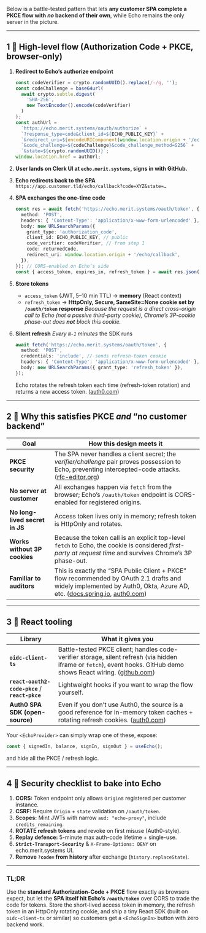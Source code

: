 Below is a battle-tested pattern that lets **any customer SPA complete a PKCE flow with _no_ backend of their own**, while Echo remains the only server in the picture.

---

## 1 ⃣ High-level flow (Authorization Code + PKCE, browser-only)

1. **Redirect to Echo’s authorize endpoint**

   ```ts
   const codeVerifier = crypto.randomUUID().replace(/-/g, '');
   const codeChallenge = base64url(
     await crypto.subtle.digest(
       'SHA-256',
       new TextEncoder().encode(codeVerifier)
     )
   );
   const authUrl =
     `https://echo.merit.systems/oauth/authorize` +
     `?response_type=code&client_id=${ECHO_PUBLIC_KEY}` +
     `&redirect_uri=${encodeURIComponent(window.location.origin + '/echo/callback')}` +
     `&code_challenge=${codeChallenge}&code_challenge_method=S256` +
     `&state=${crypto.randomUUID()}`;
   window.location.href = authUrl;
   ```

2. **User lands on Clerk UI at `echo.merit.systems`, signs in with GitHub.**

3. **Echo redirects back to the SPA**
   `https://app.customer.tld/echo/callback?code=XYZ&state=…`

4. **SPA exchanges the one-time code**

   ```ts
   const res = await fetch('https://echo.merit.systems/oauth/token', {
     method: 'POST',
     headers: { 'Content-Type': 'application/x-www-form-urlencoded' },
     body: new URLSearchParams({
       grant_type: 'authorization_code',
       client_id: ECHO_PUBLIC_KEY, // public
       code_verifier: codeVerifier, // from step 1
       code: returnedCode,
       redirect_uri: window.location.origin + '/echo/callback',
     }),
   }); // CORS-enabled on Echo’s side
   const { access_token, expires_in, refresh_token } = await res.json();
   ```

5. **Store tokens**

   - `access_token` (JWT, 5–10 min TTL) → **memory** (React context)
   - `refresh_token` → **HttpOnly, Secure, SameSite=None cookie set by `/oauth/token` response**
     _Because the request is a direct cross-origin call to Echo (not a passive third-party cookie), Chrome’s 3P-cookie phase-out does **not** block this cookie._

6. **Silent refresh**
   _Every `N-1` minutes_ the SDK runs

   ```ts
   await fetch('https://echo.merit.systems/oauth/token', {
     method: 'POST',
     credentials: 'include', // sends refresh-token cookie
     headers: { 'Content-Type': 'application/x-www-form-urlencoded' },
     body: new URLSearchParams({ grant_type: 'refresh_token' }),
   });
   ```

   Echo rotates the refresh token each time (refresh-token rotation) and returns a new access token. ([auth0.com][1])

---

## 2 ⃣ Why this satisfies PKCE _and_ “no customer backend”

| Goal                           | How this design meets it                                                                                                                                                        |
| ------------------------------ | ------------------------------------------------------------------------------------------------------------------------------------------------------------------------------- |
| **PKCE security**              | The SPA never handles a client secret; the _verifier/challenge_ pair proves possession to Echo, preventing intercepted-code attacks. ([rfc-editor.org][2])                      |
| **No server at customer**      | All exchanges happen via `fetch` from the browser; Echo’s `/oauth/token` endpoint is CORS-enabled for registered origins.                                                       |
| **No long-lived secret in JS** | Access token lives only in memory; refresh token is HttpOnly and rotates.                                                                                                       |
| **Works without 3P cookies**   | Because the token call is an explicit top-level `fetch` to Echo, the cookie is considered _first-party at request time_ and survives Chrome’s 3P phase-out.                     |
| **Familiar to auditors**       | This is exactly the “SPA Public Client + PKCE” flow recommended by OAuth 2.1 drafts and widely implemented by Auth0, Okta, Azure AD, etc. ([docs.spring.io][3], [auth0.com][4]) |

---

## 3 ⃣ React tooling

| Library                                         | What it gives you                                                                                                                                                       |
| ----------------------------------------------- | ----------------------------------------------------------------------------------------------------------------------------------------------------------------------- |
| **`oidc-client-ts`**                            | Battle-tested PKCE client; handles code-verifier storage, silent refresh (via hidden iframe or `fetch`), event hooks. GitHub demo shows React wiring. ([github.com][5]) |
| **`react-oauth2-code-pkce`** / **`react-pkce`** | Lightweight hooks if you want to wrap the flow yourself.                                                                                                                |
| **Auth0 SPA SDK (open-source)**                 | Even if you don’t use Auth0, the source is a good reference for in-memory token caches + rotating refresh cookies. ([auth0.com][4])                                     |

Your `<EchoProvider>` can simply wrap one of these, expose:

```ts
const { signedIn, balance, signIn, signOut } = useEcho();
```

and hide all the PKCE / refresh logic.

---

## 4 ⃣ Security checklist to bake into Echo

1. **CORS:** Token endpoint only allows `Origin`s registered per customer instance.
2. **CSRF:** Require `Origin` + `state` validation on `/oauth/token`.
3. **Scopes:** Mint JWTs with narrow `aud: "echo-proxy"`, include `credits_remaining`.
4. **ROTATE refresh tokens** and revoke on first misuse (Auth0-style).
5. **Replay defence:** 5-minute max auth-code lifetime + single-use.
6. **`Strict-Transport-Security`** & `X-Frame-Options: DENY` on echo.merit.systems UI.
7. **Remove `?code=` from history** after exchange (`history.replaceState`).

---

### TL;DR

Use the **standard Authorization-Code + PKCE** flow exactly as browsers expect, but let the **SPA itself hit Echo’s `/oauth/token`** over CORS to trade the code for tokens.
Store the short-lived access token in memory, the refresh token in an HttpOnly rotating cookie, and ship a tiny React SDK (built on `oidc-client-ts` or similar) so customers get a `<EchoSignIn>` button with zero backend work.

[1]: https://auth0.com/docs/secure/tokens/refresh-tokens/refresh-token-rotation?utm_source=chatgpt.com 'Refresh Token Rotation - Auth0'
[2]: https://www.rfc-editor.org/rfc/rfc8252?utm_source=chatgpt.com 'RFC 8252: OAuth 2.0 for Native Apps - RFC Editor'
[3]: https://docs.spring.io/spring-authorization-server/reference/guides/how-to-pkce.html?utm_source=chatgpt.com 'How-to: Authenticate using a Single Page Application with PKCE'
[4]: https://auth0.com/docs/libraries/auth0-single-page-app-sdk?utm_source=chatgpt.com 'Auth0 Single Page App SDK'
[5]: https://github.com/kdhttps/react-oidc-client-ts?utm_source=chatgpt.com 'kdhttps/react-oidc-client-ts: React JS oidc-client-ts Demo - GitHub'
